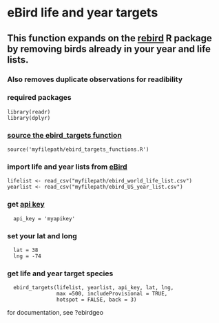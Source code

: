 # eBird life and year targets    
## This function expands on the [rebird](https://cran.r-project.org/web/packages/rebird/index.html) R package by removing birds already in your year and life lists.
### Also removes duplicate observations for readibility

### required packages
```
library(readr)    
library(dplyr)   
```
### [source the ebird_targets function](https://github.com/jmallon/eBird/blob/master/ebird_targets_functions.R)
    source('myfilepath/ebird_targets_functions.R')                

### import life and year lists from [eBird](ebird.org/myebird)
```
lifelist <- read_csv("myfilepath/ebird_world_life_list.csv")  
yearlist <- read_csv("myfilepath/ebird_US_year_list.csv")     
```
### get [api key](https://ebird.org/api/keygen)
```
  api_key = 'myapikey'
```

### set your lat and long
```
  lat = 38    
  lng = -74    
```

### get life and year target species
```
  ebird_targets(lifelist, yearlist, api_key, lat, lng, 
                max =500, includeProvisional = TRUE, 
                hotspot = FALSE, back = 3)    
```

for documentation, see ?ebirdgeo
